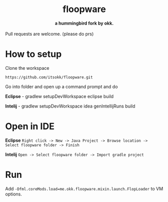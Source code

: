<h1 align="center">floopware</h1>
<div align="center">
  <strong>a hummingbird fork by okk.</strong>
</div>
<br/>
Pull requests are welcome. (please do prs)

# How to setup
Clone the workspace
```
https://github.com/itsokk/floopware.git
```
Go into folder and open up a command prompt and do

**Eclipse** -
gradlew setupDevWorkspace eclipse build

**Intelij** -
gradlew setupDevWorkspace idea genIntellijRuns build

# Open in IDE
**Eclipse**
```Right click -> New -> Java Project -> Browse location -> Select floopware folder -> Finish```

**Intelij**
```Open -> Select floopware folder -> Import gradle project```

# Run

Add ```-Dfml.coreMods.load=me.okk.floopware.mixin.launch.FlopLoader``` to VM options.
